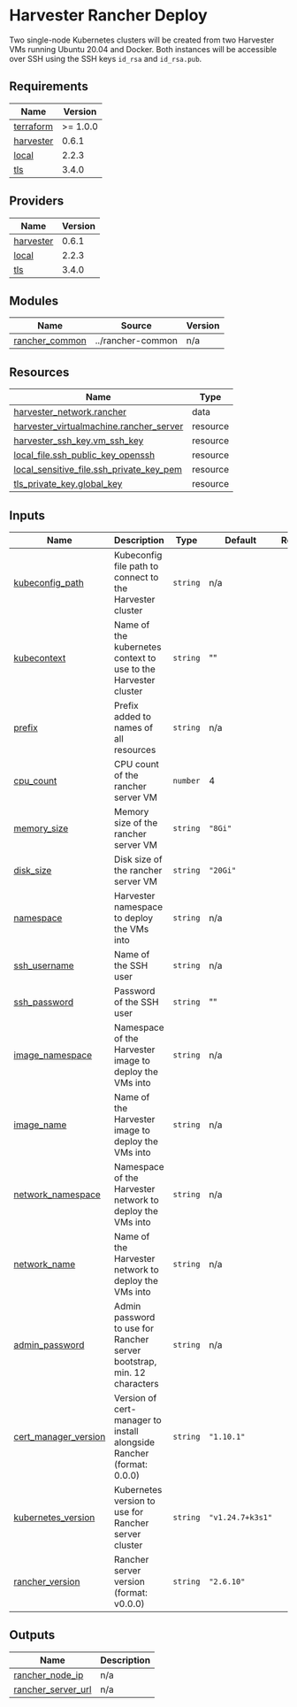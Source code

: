 # Harvester Rancher Deploy

Two single-node Kubernetes clusters will be created from two Harvester VMs running Ubuntu 20.04 and Docker.
Both instances will be accessible over SSH using the SSH keys `id_rsa` and `id_rsa.pub`.

<!-- BEGIN_TF_DOCS -->
## Requirements

| Name | Version |
|------|---------|
| <a name="requirement_terraform"></a> [terraform](#requirement\_terraform) | >= 1.0.0 |
| <a name="requirement_harvester"></a> [harvester](#requirement\_harvester) | 0.6.1 |
| <a name="requirement_local"></a> [local](#requirement\_local) | 2.2.3 |
| <a name="requirement_tls"></a> [tls](#requirement\_tls) | 3.4.0 |

## Providers

| Name | Version |
|------|---------|
| <a name="provider_harvester"></a> [harvester](#provider\_harvester) | 0.6.1 |
| <a name="provider_local"></a> [local](#provider\_local) | 2.2.3 |
| <a name="provider_tls"></a> [tls](#provider\_tls) | 3.4.0 |

## Modules

| Name | Source | Version |
|------|--------|---------|
| <a name="module_rancher_common"></a> [rancher\_common](#module\_rancher\_common) | ../rancher-common | n/a |

## Resources

| Name | Type |
|------|------|
| [harvester_network.rancher](https://registry.terraform.io/providers/harvester/harvester/latest/docs/data-sources/network) | data |
| [harvester_virtualmachine.rancher_server](https://registry.terraform.io/providers/harvester/harvester/latest/docs/resources/virtualmachine) | resource |
| [harvester_ssh_key.vm_ssh_key](https://registry.terraform.io/providers/harvester/harvester/latest/docs/resources/ssh_key) | resource |
| [local_file.ssh_public_key_openssh](https://registry.terraform.io/providers/hashicorp/local/2.2.3/docs/resources/file) | resource |
| [local_sensitive_file.ssh_private_key_pem](https://registry.terraform.io/providers/hashicorp/local/2.2.3/docs/resources/sensitive_file) | resource |
| [tls_private_key.global_key](https://registry.terraform.io/providers/hashicorp/tls/3.4.0/docs/resources/private_key) | resource |

## Inputs

| Name | Description | Type | Default | Required |
|------|-------------|------|---------|:--------:|
| <a name="input_kubeconfig_path"></a> [kubeconfig\_path](#kubeconfig\_path) | Kubeconfig file path to connect to the Harvester cluster | `string` | n/a | yes |
| <a name="input_kubecontext"></a> [kubecontext](#kubecontext) | Name of the kubernetes context to use to the Harvester cluster | `string` | "" | no |
| <a name="input_prefix"></a> [prefix](#input\_prefix) | Prefix added to names of all resources | `string` | n/a | yes |
| <a name="input_cpu_count"></a> [cpu_count](#cpu\_count) | CPU count of the rancher server VM | `number` | 4 | no |
| <a name="input_memory_size"></a> [memory_size](#memory\_size) | Memory size of the rancher server VM | `string` | `"8Gi"` | no |
| <a name="input_disk_size"></a> [disk_size](#disk\_size) | Disk size of the rancher server VM | `string` | `"20Gi"` | no |
| <a name="input_namespace"></a> [namespace](#namespace) | Harvester namespace to deploy the VMs into | `string` | n/a | yes |
| <a name="input_ssh_username"></a> [ssh\_username](#ssh\_username) | Name of the SSH user | `string` | n/a | yes |
| <a name="input_ssh_password"></a> [ssh\_password](#ssh\_password) | Password of the SSH user | `string` | "" | no |
| <a name="input_image_namespace"></a> [image\_namespace](#image\_namespace) | Namespace of the Harvester image to deploy the VMs into | `string` | n/a | yes |
| <a name="input_image_name"></a> [image\_name](#image\_name) | Name of the Harvester image to deploy the VMs into | `string` | n/a | yes |
| <a name="input_network_namespace"></a> [network\_namespace](#network\_namespace) | Namespace of the Harvester network to deploy the VMs into | `string` | n/a | yes |
| <a name="input_network_name"></a> [network\_name](#network\_name) | Name of the Harvester network to deploy the VMs into | `string` | n/a | yes |
| <a name="input_admin_password"></a> [admin\_password](#input\_admin\_password) | Admin password to use for Rancher server bootstrap, min. 12 characters | `string` | n/a | yes |
| <a name="input_cert_manager_version"></a> [cert\_manager\_version](#input\_cert\_manager\_version) | Version of cert-manager to install alongside Rancher (format: 0.0.0) | `string` | `"1.10.1"` | no |
| <a name="input_kubernetes_version"></a> [kubernetes\_version](#input\_kubernetes\_version) | Kubernetes version to use for Rancher server cluster | `string` | `"v1.24.7+k3s1"` | no |
| <a name="input_rancher_version"></a> [rancher\_version](#input\_rancher\_version) | Rancher server version (format: v0.0.0) | `string` | `"2.6.10"` | no |

## Outputs

| Name | Description |
|------|-------------|
| <a name="output_rancher_node_ip"></a> [rancher\_node\_ip](#output\_rancher\_node\_ip) | n/a |
| <a name="output_rancher_server_url"></a> [rancher\_server\_url](#output\_rancher\_server\_url) | n/a |
<!-- END_TF_DOCS -->
